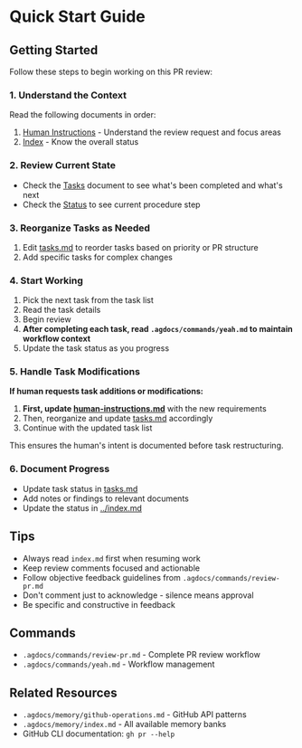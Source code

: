 # Quick Start Guide

## Getting Started

Follow these steps to begin working on this PR review:

### 1. Understand the Context

Read the following documents in order:
1. [Human Instructions](./human-instructions.md) - Understand the review request and focus areas
2. [Index](./index.md) - Know the overall status

### 2. Review Current State

- Check the [Tasks](./tasks.md) document to see what's been completed and what's next
- Check the [Status](./status.md) to see current procedure step

### 3. Reorganize Tasks as Needed

1. Edit [tasks.md](./tasks.md) to reorder tasks based on priority or PR structure
2. Add specific tasks for complex changes

### 4. Start Working

1. Pick the next task from the task list
2. Read the task details
3. Begin review
4. **After completing each task, read `.agdocs/commands/yeah.md` to maintain workflow context**
5. Update the task status as you progress

### 5. Handle Task Modifications

**If human requests task additions or modifications:**
1. **First, update [human-instructions.md](./human-instructions.md)** with the new requirements
2. Then, reorganize and update [tasks.md](./tasks.md) accordingly
3. Continue with the updated task list

This ensures the human's intent is documented before task restructuring.

### 6. Document Progress

- Update task status in [tasks.md](./tasks.md)
- Add notes or findings to relevant documents
- Update the status in [../index.md](../index.md)

## Tips

- Always read `index.md` first when resuming work
- Keep review comments focused and actionable
- Follow objective feedback guidelines from `.agdocs/commands/review-pr.md`
- Don't comment just to acknowledge - silence means approval
- Be specific and constructive in feedback

## Commands

- `.agdocs/commands/review-pr.md` - Complete PR review workflow
- `.agdocs/commands/yeah.md` - Workflow management

## Related Resources

- `.agdocs/memory/github-operations.md` - GitHub API patterns
- `.agdocs/memory/index.md` - All available memory banks
- GitHub CLI documentation: `gh pr --help`
